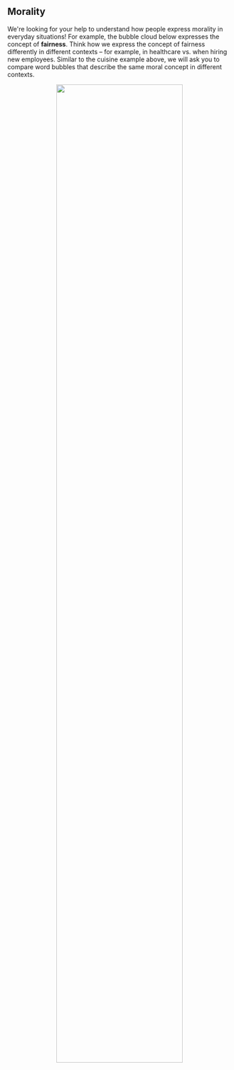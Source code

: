 ## Morality

We're looking for your help to understand how people express morality in everyday situations! For example, the bubble cloud below expresses the concept of **fairness**. Think how we express the concept of fairness differently in different contexts – for example, in healthcare vs. when hiring new employees. Similar to the cuisine example above, we will ask you to compare word bubbles that describe the same moral concept in different contexts.

<p style="text-align:center;">
  <img src="$$www$$/word_bubbles/instructions/fairness_example.png" class="center" width="75%" />
</p>
